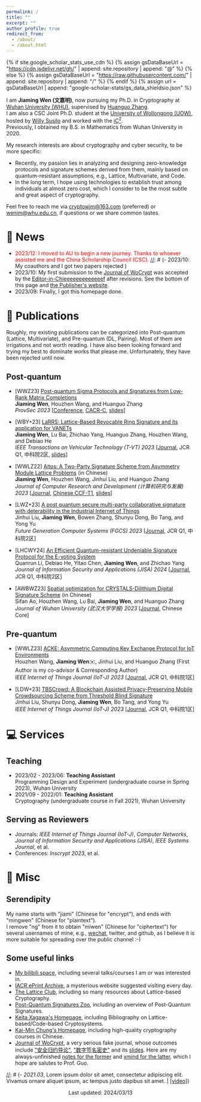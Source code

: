 ```yaml
---
permalink: /
title: ""
excerpt: ""
author_profile: true
redirect_from: 
  - /about/
  - /about.html
---
```


{% if site.google_scholar_stats_use_cdn %}
{% assign gsDataBaseUrl = "https://cdn.jsdelivr.net/gh/" | append: site.repository | append: "@" %}
{% else %}
{% assign gsDataBaseUrl = "https://raw.githubusercontent.com/" | append: site.repository | append: "/" %}
{% endif %}
{% assign url = gsDataBaseUrl | append: "google-scholar-stats/gs_data_shieldsio.json" %}

<span class='anchor' id='about-me'></span>

[//]: # (# 🥷🏃 About Me 📖 📝 📧 🖖)

I am **Jiaming Wen (文嘉明)**, now pursuing my Ph.D. in Cryptography at [Wuhan University (WHU)](https://whu.edu.cn/), supervised by [Huanguo Zhang](https://jiamiwen.github.io/documents/Zhang.pdf). 
<br> I am also a CSC Joint Ph.D. student at the [University of Wollongong (UOW)](http://uow.edu.au/), hosted by [Willy ](https://scholars.uow.edu.au/willy-susilo)[Susilo](https://sites.google.com/view/willy-susilo) and worked with the [iC$^2$](https://www.uow.edu.au/engineering-information-sciences/research/institute-cybersecurity-cryptology/). 
<br> Previously, I obtained my B.S. in Mathematics from Wuhan University in 2020.

My research interests are about cryptography and cyber security, to be more specific:
- Recently, my passion lies in analyzing and designing zero-knowledge protocols and signature schemes derived from them, mainly based on quantum-resistant assumptions, e.g., Lattice, Multivariate, and Code.
- In the long term, I hope using technologies to establish trust among individuals at almost zero cost, which I consider to be the most subtle and great aspect of cryptography.

Feel free to reach me via <cryptowjm@163.com> (preferred) or <wenjm@whu.edu.cn>, if questions or we share common tastes.

# 📰 News
- <font color=Red>2023/12: I moved to AU to begin a new journey. Thanks to whoever assisted me and the China Scholarship Council (CSC).</font>
[//]: # (- 2023/10: My coauthors and I got two papers rejected )
- 2023/10: My first submission to the [Journal of WoCrypt](https://documents.uow.edu.au/~fuchun/jow.html) was accepted by the [Editor-in-Chieeeeeeeeeeeeef](https://documents.uow.edu.au/~fuchun/) after revisions. See the bottom of this page and [the Publisher's website](https://documents.uow.edu.au/~fuchun/methodology.html).
- 2023/09: Finally, I got this homepage done.

# 📜 Publications
Roughly, my existing publications can be categorized into Post-quantum (Lattice, Multivariate), and Pre-quantum (DL, Pairing). Most of them are irrigations and not worth reading. I have also been looking forward and trying my best to dominate works that please me. Unfortunately, they have been rejected until now.
## Post-quantum
- [WWZ23] [Post-quantum Sigma Protocols and Signatures from Low-Rank Matrix Completions](https://link.springer.com/chapter/10.1007/978-3-031-45513-1_11)
  <br> **Jiaming Wen**, Houzhen Wang, and Huanguo Zhang
  <br> *ProvSec 2023* [[Conference](https://provsec2023.github.io/ProvSec2023/#), [CACR-C](https://www.cacrnet.org.cn/site/content/1290.html), [slides](https://jiamiwen.github.io/documents/lrmc-slides.pdf)]

- [WBY+23] [LaRRS: Lattice-Based Revocable Ring Signature and its application for VANETs](https://ieeexplore.ieee.org/document/10219003)
  <br> **Jiaming Wen**, Lu Bai, Zhichao Yang, Huanguo Zhang, Houzhen Wang, and Debiao He
  <br> *IEEE Transactions on Vehicular Technology (T-VT) 2023* [[Journal](https://vtsociety.org/publication/ieee-transactions-vehicular-technology), JCR Q1, 中科院2区, [slides](https://jiamiwen.github.io/documents/larrs-slides.pdf)]
  
- [WWLZ22] [Aitps: A Two-Party Signature Scheme from Asymmetry Module Lattice Problems](https://crad.ict.ac.cn/cn/article/doi/10.7544/issn1000-1239.202220533) (in Chinese)
  <br> **Jiaming Wen**, Houzhen Wang, Jinhui Liu, and Huanguo Zhang
  <br> *Journal of Computer Research and Development (计算机研究与发展) 2023* [[Journal](https://crad.ict.ac.cn/), [Chinese CCF-T1](https://www.ccf.org.cn/ccftjgjxskwml/), [slides](https://jiamiwen.github.io/documents/aitps-slides.pdf)]
  
- [LWZ+23] [A post quantum secure multi-party collaborative signature with deterability in the Industrial Internet of Things](https://www.sciencedirect.com/science/article/pii/S0167739X22003983?via%3Dihub)
  <br> Jinhui Liu, **Jiaming Wen**, Bowen Zhang, Shunyu Dong, Bo Tang, and Yong Yu
  <br> *Future Generation Computer Systems (FGCS) 2023* [[Journal](https://www.sciencedirect.com/journal/future-generation-computer-systems), JCR Q1, 中科院2区]

- [LHCWY24] [An Efficient Quantum-resistant Undeniable Signature Protocol for the E-voting System](https://www.sciencedirect.com/science/article/abs/pii/S2214212624000176)
  <br> Quanrun Li, Debiao He, Yitao Chen, **Jiaming Wen**, and Zhichao Yang
  <br> *Journal of Information Security and Applications (JISA) 2024* [[Journal](https://www.sciencedirect.com/journal/journal-of-information-security-and-applications), JCR Q1, 中科院2区]

- [AWBWZ23] [Spatial optimization for CRYSTALS-Dilithium Digital Signature Scheme](http://xblx.whu.edu.cn/zh/article/doi/10.14188/j.1671-8836.2022.0199/) (in Chinese)
  <br> Sifan Ao, Houzhen Wang, Lu Bai, **Jiaming Wen**, and Huanguo Zhang
  <br> *Journal of Wuhan University (武汉大学学报) 2023* [[Journal](http://xblx.whu.edu.cn/), Chinese Core]

## Pre-quantum
- [WWLZ23] [ACKE: Asymmetric Computing Key Exchange Protocol for IoT Environments](https://ieeexplore.ieee.org/document/10131978)
  <br> Houzhen Wang, **Jiaming Wen**✉️, Jinhui Liu, and Huanguo Zhang (First Author is my co-advisor & Corresponding Author)
  <br> *IEEE Internet of Things Journal (IoT-J) 2023* [[Journal](https://ieee-iotj.org/), JCR Q1, 中科院1区]

- [LDW+23] [TBSCrowd: A Blockchain Assisted Privacy-Preserving Mobile Crowdsourcing Scheme from Threshold Blind Signature](https://ieeexplore.ieee.org/document/10354463)
  <br> Jinhui Liu, Shunyu Dong, **Jiaming Wen**, Bo Tang, and Yong Yu
  <br> *IEEE Internet of Things Journal (IoT-J) 2023* [[Journal](https://ieee-iotj.org/), JCR Q1, 中科院1区]


[//]: # (# 🎖 Selected Honors and Awards)

# 💻 Services
## Teaching
- 2023/02 - 2023/06: **Teaching Assistant**
  <br>Programming Design and Experiment (undergraduate course in Spring 2023), Wuhan University
- 2021/09 - 2022/01: **Teaching Assistant**
  <br>Cryptography (undergraduate course in Fall 2021), Wuhan University

## Serving as Reviewers
- Journals: *IEEE Internet of Things Journal (IoT-J)*, *Computer Networks*, *Journal of Information Security and Applications (JISA)*, *IEEE Systems Journal*, et al.
- Conferences: *Inscrypt 2023*, et al.

# 🧰 Misc
## Serendipity
My name starts with "jiami" (Chinese for "encrypt"), and ends with "mingwen" (Chinese for "plaintext"). 
<br>I remove "ng" from it to obtain "miwen" (Chinese for "ciphertext") for several usernames of mine, e.g., [wechat](https://jiamiwen.github.io/images/wechat.jpg), twitter, and github, as I believe it is more suitable for spreading over the public channel :-)
## Some useful links
- [My bilibili space](https://space.bilibili.com/59630141), including several talks/courses I am or was interested in.
- [IACR ePrint Archive](https://eprint.iacr.org/), a mysterious website suggested visiting every day.
- [The Lattice Club](https://thelatticeclub.com/), including so many resources about Lattice-based Cryptography.
- [Post-Quantum Signatures Zoo](https://pqshield.github.io/nist-sigs-zoo/), including an overview of Post-Quantum Signatures.
- [Keita Xagawa's Homepage](https://xagawa.net/), including Bibliography on Lattice-based/Code-based Cryptosystems.
- [Kai-Min Chung's Homepage](https://homepage.iis.sinica.edu.tw/~kmchung/), including high-quality cryptography courses in Chinese.
- [Journal of WoCrypt](https://documents.uow.edu.au/~fuchun/jow.html), a very serious fake journal, whose outcomes include ["安全归约导论"](https://documents.uow.edu.au/~fuchun/book.html), ["数字签名密史"](https://documents.uow.edu.au/~fuchun/cryptologic-history.html) and its [slides](https://documents.uow.edu.au/~fuchun/methodology.html). Here are my always-unfinished [notes for the former](https://jiamiwen.github.io/documents/notes.pdf) and [xmind for the latter](https://jiamiwen.github.io/documents/xmind.pdf), which I hope are salutes to Prof. Guo. 


[//]: # (# 💬 Invited Talks)
[//]: # (- *2021.06*, Lorem ipsum dolor sit amet, consectetur adipiscing elit. Vivamus ornare aliquet ipsum, ac tempus justo dapibus sit amet. )
[//]: # (- *2021.03*, Lorem ipsum dolor sit amet, consectetur adipiscing elit. Vivamus ornare aliquet ipsum, ac tempus justo dapibus sit amet.  \| [\[video\]](https://github.com/))


<p style="text-align:center">Last updated: 2024/03/13 </p>
